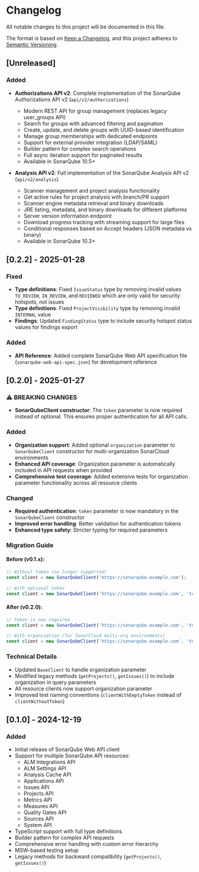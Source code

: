 # Changelog

All notable changes to this project will be documented in this file.

The format is based on [Keep a Changelog](https://keepachangelog.com/en/1.0.0/),
and this project adheres to [Semantic Versioning](https://semver.org/spec/v2.0.0.html).

## [Unreleased]

### Added

- **Authorizations API v2**: Complete implementation of the SonarQube Authorizations API v2 (`api/v2/authorizations`)
  - Modern REST API for group management (replaces legacy user_groups API)
  - Search for groups with advanced filtering and pagination
  - Create, update, and delete groups with UUID-based identification
  - Manage group memberships with dedicated endpoints
  - Support for external provider integration (LDAP/SAML)
  - Builder pattern for complex search operations
  - Full async iteration support for paginated results
  - Available in SonarQube 10.5+

- **Analysis API v2**: Full implementation of the SonarQube Analysis API v2 (`api/v2/analysis`)
  - Scanner management and project analysis functionality
  - Get active rules for project analysis with branch/PR support
  - Scanner engine metadata retrieval and binary downloads
  - JRE listing, metadata, and binary downloads for different platforms
  - Server version information endpoint
  - Download progress tracking with streaming support for large files
  - Conditional responses based on Accept headers (JSON metadata vs binary)
  - Available in SonarQube 10.3+

## [0.2.2] - 2025-01-28

### Fixed

- **Type definitions**: Fixed `IssueStatus` type by removing invalid values `TO_REVIEW`, `IN_REVIEW`, and `REVIEWED` which are only valid for security hotspots, not issues
- **Type definitions**: Fixed `ProjectVisibility` type by removing invalid `INTERNAL` value
- **Findings**: Updated `FindingStatus` type to include security hotspot status values for findings export

### Added

- **API Reference**: Added complete SonarQube Web API specification file (`sonarqube-web-api-spec.json`) for development reference

## [0.2.0] - 2025-01-27

### ⚠️ BREAKING CHANGES

- **SonarQubeClient constructor**: The `token` parameter is now required instead of optional. This ensures proper authentication for all API calls.

### Added

- **Organization support**: Added optional `organization` parameter to `SonarQubeClient` constructor for multi-organization SonarCloud environments
- **Enhanced API coverage**: Organization parameter is automatically included in API requests when provided
- **Comprehensive test coverage**: Added extensive tests for organization parameter functionality across all resource clients

### Changed

- **Required authentication**: `token` parameter is now mandatory in the `SonarQubeClient` constructor
- **Improved error handling**: Better validation for authentication tokens
- **Enhanced type safety**: Stricter typing for required parameters

### Migration Guide

#### Before (v0.1.x):
```typescript
// Without token (no longer supported)
const client = new SonarQubeClient('https://sonarqube.example.com');

// With optional token
const client = new SonarQubeClient('https://sonarqube.example.com', 'token');
```

#### After (v0.2.0):
```typescript
// Token is now required
const client = new SonarQubeClient('https://sonarqube.example.com', 'token');

// With organization (for SonarCloud multi-org environments)
const client = new SonarQubeClient('https://sonarqube.example.com', 'token', 'my-org');
```

### Technical Details

- Updated `BaseClient` to handle organization parameter
- Modified legacy methods (`getProjects()`, `getIssues()`) to include organization in query parameters
- All resource clients now support organization parameter
- Improved test naming conventions (`clientWithEmptyToken` instead of `clientWithoutToken`)

## [0.1.0] - 2024-12-19

### Added

- Initial release of SonarQube Web API client
- Support for multiple SonarQube API resources:
  - ALM Integrations API
  - ALM Settings API
  - Analysis Cache API
  - Applications API
  - Issues API
  - Projects API
  - Metrics API
  - Measures API
  - Quality Gates API
  - Sources API
  - System API
- TypeScript support with full type definitions
- Builder pattern for complex API requests
- Comprehensive error handling with custom error hierarchy
- MSW-based testing setup
- Legacy methods for backward compatibility (`getProjects()`, `getIssues()`)